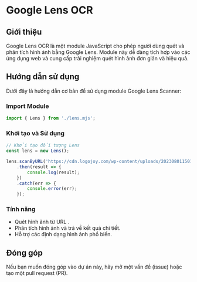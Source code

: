 # Google Lens OCR

## Giới thiệu

Google Lens OCR là một module JavaScript cho phép người dùng quét và phân tích hình ảnh bằng Google Lens. Module này dễ dàng tích hợp vào các ứng dụng web và cung cấp trải nghiệm quét hình ảnh đơn giản và hiệu quả.


## Hướng dẫn sử dụng

Dưới đây là hướng dẫn cơ bản để sử dụng module Google Lens Scanner:

### Import Module

```javascript
import { Lens } from './lens.mjs';
```

### Khởi tạo và Sử dụng

```javascript
// Khởi tạo đối tượng Lens
const lens = new Lens();

lens.scanByURL('https://cdn.logojoy.com/wp-content/uploads/20230801150127/Backrub-logo-1996.jpg')
    .then(result => {
        console.log(result);
    })
    .catch(err => {
        console.error(err);
    });
```

### Tính năng

- Quét hình ảnh từ URL .
- Phân tích hình ảnh và trả về kết quả chi tiết.
- Hỗ trợ các định dạng hình ảnh phổ biến.

## Đóng góp

Nếu bạn muốn đóng góp vào dự án này, hãy mở một vấn đề (issue) hoặc tạo một pull request (PR).

